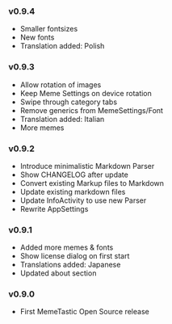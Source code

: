 ### v0.9.4
* Smaller fontsizes
* New fonts
* Translation added: Polish

### v0.9.3
- Allow rotation of images
- Keep Meme Settings on device rotation
- Swipe through category tabs
- Remove generics from MemeSettings/Font
- Translation added: Italian
- More memes

### v0.9.2
- Introduce minimalistic Markdown Parser
- Show CHANGELOG after update
- Convert existing Markup files to Markdown
- Update existing markdown files
- Update InfoActivity to use new Parser
- Rewrite AppSettings

### v0.9.1
- Added more memes & fonts
- Show license dialog on first start
- Translations added: Japanese
- Updated about section

### v0.9.0
- First MemeTastic Open Source release
